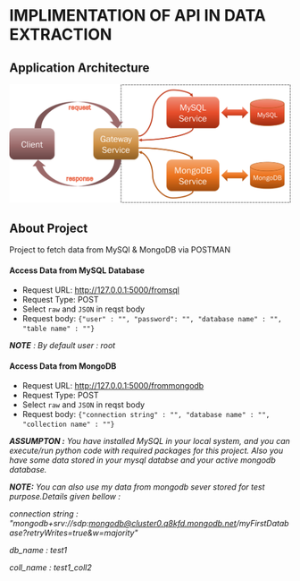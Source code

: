 # IMPLIMENTATION OF API IN DATA EXTRACTION

## Application Architecture
<img title="App Architecture" alt="architecture" width="600px" src="application-architecture.png"/>


## About Project
Project to fetch data from MySQl & MongoDB via POSTMAN

#### Access Data from MySQL Database
* Request URL: http://127.0.0.1:5000/fromsql
* Request Type: POST
* Select `raw` and `JSON` in reqst body
* Request body: `{"user" : "", "password": "", "database name" : "", "table name" : ""}`

<i>***NOTE*** : By default user : root</i>

#### Access Data from MongoDB
* Request URL: http://127.0.0.1:5000/frommongodb
* Request Type: POST
* Select `raw` and `JSON` in reqst body
* Request body: `{"connection string" : "", "database name" : "", "collection name" : ""}`

<i>**ASSUMPTON :** You have installed MySQL in your local system, and you can execute/run python code with required packages for this project. Also you have some data stored in your mysql databse and your active mongodb database.</i>

<i>**NOTE:** You can also use my data from mongodb sever stored for test purpose.Details given bellow : </i>

<i>connection string : "mongodb+srv://sdp:mongodb@cluster0.q8kfd.mongodb.net/myFirstDatabase?retryWrites=true&w=majority"</i>

<i>db_name : test1</i>

<i>coll_name : test1_coll2</i>
